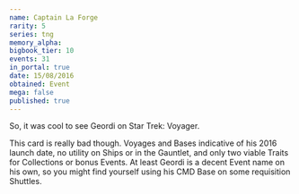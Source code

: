```yaml
---
name: Captain La Forge
rarity: 5
series: tng
memory_alpha:
bigbook_tier: 10
events: 31
in_portal: true
date: 15/08/2016
obtained: Event
mega: false
published: true
---
```


So, it was cool to see Geordi on Star Trek: Voyager.

This card is really bad though. Voyages and Bases indicative of his 2016 launch date, no utility on Ships or in the Gauntlet, and only two viable Traits for Collections or bonus Events. At least Geordi is a decent Event name on his own, so you might find yourself using his CMD Base on some requisition Shuttles.
